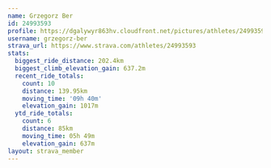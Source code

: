 ```yaml
---
name: Grzegorz Ber
id: 24993593
profile: https://dgalywyr863hv.cloudfront.net/pictures/athletes/24993593/7453165/11/large.jpg
username: grzegorz-ber
strava_url: https://www.strava.com/athletes/24993593
stats:
  biggest_ride_distance: 202.4km
  biggest_climb_elevation_gain: 637.2m
  recent_ride_totals:
    count: 10
    distance: 139.95km
    moving_time: '09h 40m'
    elevation_gain: 1017m
  ytd_ride_totals:
    count: 6
    distance: 85km
    moving_time: 05h 49m
    elevation_gain: 637m
layout: strava_member
--- 
```

